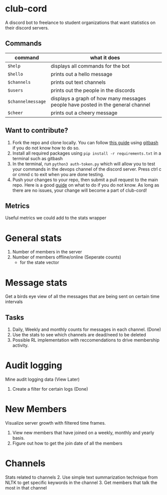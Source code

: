 # club-cord
A discord bot to freelance to student organizations that want statistics on their discord servers. 

## Commands
| command | what it does |
|---------|--------------|
| `$help` | displays all commands for the bot |
| `$hello`| prints out a hello message |
| `$channels` | prints out text channels |
| `$users` | prints out the people in the discords |
| `$channelmessage` | displays a graph of how many messages people have posted in the general  channel |
| `$cheer` | prints out a cheery message |

## Want to contribute?
1. Fork the repo and clone locally. You can follow [this guide](https://docs.github.com/en/repositories/creating-and-managing-repositories/cloning-a-repository) using [gitbash](https://git-scm.com/downloads) if you do not know how to do so.
1. Install all required packages using `pip install -r requirements.txt` in a terminal such as gitbash
1. In the terminal, run `python3 auth-token.py` which will allow you to test your commands in the devops channel of the discord server. Press ctrl c or cmnd c to exit when you are done testing.
1. Push your changes to your repo, then submit a pull request to the main repo. Here is a good [guide](https://stackoverflow.com/questions/7036193/how-to-push-my-changes-back-to-the-source-code-in-git) on what to do if you do not know. As long as there are no issues, your change will become a part of club-cord!


## Metrics
Useful metrics we could add to the stats wrapper

# General stats
1. Number of members in the server
2. Number of members offline/online (Seperate counts)
	* for the state vector

# Message stats
Get a birds eye view of all the messages that are being sent on certain time intervals
## Tasks
1. Daily, Weekly and monthly counts for messages in each channel. (Done)
2. Use the stats to see which channels are dead/need to be deleted
3. Possible RL implementation with reccomendations to drive membership activity. 

# Audit logging
Mine audit logging data (View Later)
1. Create a filter for certain logs (Done)

# New Members
Visualize server growth with filtered time frames. 
1. View new members that have joined on a weekly, monthly and yearly basis. 
2. Figure out how to get the join date of all the members

# Channels
Stats related to channels
2. Use simple text summarization technique from NLTK to get specific keywords in the channel
3. Get members that talk the most in that channel





